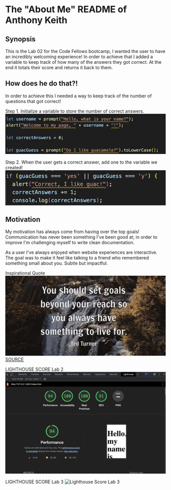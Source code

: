 # The "About Me" README of Anthony Keith

##  Synopsis
This is the Lab 02 for the Code Fellows bootcamp, I wanted the user to have an incredibly welcoming experience! In order to achieve that I added a variable to keep track of how many of the answers they got correct. At the end it totals their score and returns it back to them.

## How does he do that?!
In order to achieve this I needed a way to keep track of the number of questions that got correct!

Step 1. Initialize a variable to store the number of correct answers.
![Picture of initialized variable](img/Initializing%20Variable%20Example.png "Initialize Variable")

Step 2. When the user gets a correct answer, add one to the variable we created! 
![Picture of counter in if statement](img/Counter%20Increase%20Example.png "Counter Example")

## Motivation
My motivation has always come from having over the top goals! Communication has never been something I've been good at; in order to improve I'm challenging myself to write clean documentation. 

As a user I've always enjoyed when website experiences are interactive. The goal was to make it feel like talking to a friend who remembered something small about you. Subtle but impactful. 



Inspirational Quote 
![Inspirational quote in front of forrest](img/Inspirational%20Quote%20Picture.png)
[SOURCE](https://www.brainyquote.com/quotes/ted_turner_384962)

LIGHTHOUSE SCORE Lab 2
![Lighthouse Score](img/Lighthouse%20Score.png "Lighthouse Score")

LIGHTHOUSE SCORE Lab 3
![Lighthouse Score Lab 3](img/Lighthouse%20Score%20Lab%203.png "Lighthouse Score 3")

